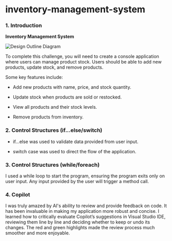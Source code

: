 # inventory-management-system


### 1. Introduction  


**Inventory Management System**

![Design Outline Diagram](https://github.com/user-attachments/assets/16270de7-5d9d-4e76-bd45-5543087e4fcf)

To complete this challenge, you will need to create a console application where users can manage product stock. Users should be able to add new products, update stock, and remove products.

Some key features include:

- Add new products with name, price, and stock quantity.

- Update stock when products are sold or restocked.

- View all products and their stock levels.

- Remove products from inventory.


### 2. Control Structures (if...else/switch)

- if...else was used to validate data provided from user input.

- switch case was used to direct the flow of the application.

### 3. Control Structures (while/foreach)

I used a while loop to start the program, ensuring the program exits only on user input. Any input provided by the user will trigger a method call.


### 4. Copilot

I was truly amazed by AI's ability to review and provide feedback on code. It has been invaluable in making my application more robust and concise. I learned how to critically evaluate Copilot’s suggestions in Visual Studio IDE, reviewing them line by line and deciding whether to keep or undo its changes. The red and green highlights made the review process much smoother and more enjoyable.
